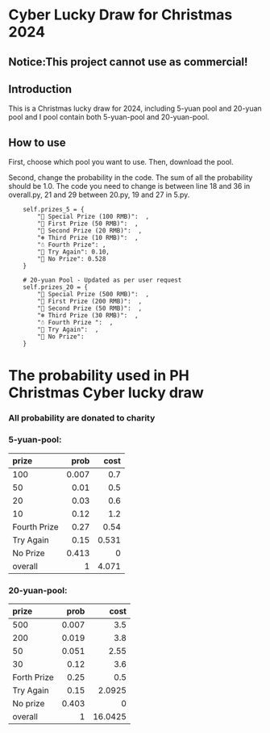 # Cyber Lucky Draw for Christmas 2024

## Notice:This project cannot use as commercial!

## Introduction
This is a Christmas lucky draw for 2024, including 5-yuan pool and 20-yuan pool and I pool contain both 5-yuan-pool and 20-yuan-pool.

## How to use
First, choose which pool you want to use. Then, download the pool.

Second, change the probability in the code. The sum of all the probability should be 1.0. 
The code you need to change is between line 18 and 36 in overall.py, 21 and 29 between 20.py, 19 and 27 in 5.py.
        
        self.prizes_5 = {
            "🎁 Special Prize (100 RMB)":  ,
            "🎄 First Prize (50 RMB)":  ,
            "🎅 Second Prize (20 RMB)":  ,
            "❄️ Third Prize (10 RMB)":  ,
            "☃️ Fourth Prize": ,
            "🎉 Try Again": 0.10,
            "🔔 No Prize": 0.528
        }

        # 20-yuan Pool - Updated as per user request
        self.prizes_20 = {
            "🎁 Special Prize (500 RMB)":  ,
            "🎄 First Prize (200 RMB)":  ,
            "🎅 Second Prize (50 RMB)":  ,
            "❄️ Third Prize (30 RMB)":  ,
            "☃️ Fourth Prize ":  ,
            "🎉 Try Again":  ,
            "🔔 No Prize":  
        }

# The probability used in PH Christmas Cyber lucky draw
### All probability are donated to charity

### 5-yuan-pool:

| prize        |   prob |   cost |
|:-------------|-------:|-------:|
| 100          |  0.007 |  0.7   |
| 50           |  0.01  |  0.5   |
| 20           |  0.03  |  0.6   |
| 10           |  0.12  |  1.2   |
| Fourth Prize |  0.27  |  0.54  |
| Try Again    |  0.15  |  0.531 |
| No Prize     |  0.413 |  0     |
| overall      |  1     |  4.071 |


### 20-yuan-pool:

| prize       |   prob |    cost |
|:------------|-------:|--------:|
| 500         |  0.007 |  3.5    |
| 200         |  0.019 |  3.8    |
| 50          |  0.051 |  2.55   |
| 30          |  0.12  |  3.6    |
| Forth Prize |  0.25  |  0.5    |
| Try Again   |  0.15  |  2.0925 |
| No prize    |  0.403 |  0      |
| overall     |  1     | 16.0425 |


